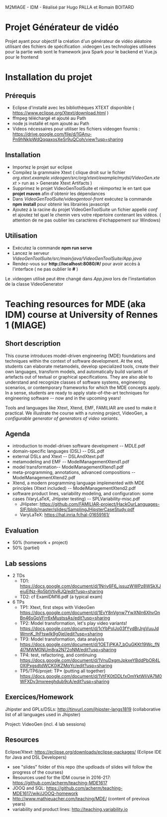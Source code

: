M2MIAGE - IDM - Réalisé par Hugo PALLA et Romain BOITARD

# Projet Générateur de vidéo
Projet ayant pour objectif la création d'un générateur de vidéo aléatoire utilisant des fichiers de spécification .videogen
Les technologies utilisées pour la partie web sont le framework java Spark pour le backend et Vue.js pour le frontend

# Installation du projet

## Prérequis 

* Eclipse d'installé avec les bibliothèques XTEXT disponible ( https://www.eclipse.org/Xtext/download.html )
* ffmpeg téléchargé et ajouté au Path
* node js installé et npm ajouté au Path
* Videos nécessaires pour utiliser les fichiers videogen fournis : https://drive.google.com/file/d/1GAnu-Pn9hNklpWdQqqaxosXeSr9uQCoh/view?usp=sharing

## Installation

* Importez le projet sur eclipse
* Compilez la grammaire Xtext ( clique droit sur le fichier *org.xtext.example.videogen/src/org/xtext/example/mydsl/VideoGen.xtext* > run as > Generate Xtext Artifacts )
* Supprimez le projet VideoGenToolSuite et réimportez le en tant que **projet maven** afin d'obtenir les dépendances
* Dans *VideoGenToolSuite/videogentool-front* exécutez la commande **npm install** pour obtenir les librairies javascript
* Ajoutez à la racine du projet VideoGenToolSuite un fichier appellé *conf* et ajoutez tel quel le chemin vers votre répertoire contenant les vidéos. ( attention de ne pas oublier les caractères d'échappement sur Windows)

## Utilisation

* Exécutez la commande **npm run serve**
* Lancez le serveur *VideoGenToolSuite/src/main/java/VideoGenToolSuite/App.java*
* Rendez-vous sur **http://localhost:8080/#/** pour avoir accès à l'interface ( ne pas oublier le **#** )

Le .videogen utilisé peut être changé dans *App.java* lors de l'instantiation de la classe VideoGenerator 

# Teaching resources for MDE (aka IDM) course at University of Rennes 1 (MIAGE)

## Short description

This course introduces model-driven engineering (MDE) foundations and techniques within the context of software development. 
At the end, students can elaborate metamodels, develop specialized tools, create their own languages, transform models, and automatically build variants of artefacts out of textual or graphical specifications. 
They are also able to understand and recognize classes of software systems, engineering scenarios, or contemporary frameworks for which the MDE concepts apply. 
In a sense, students are ready to apply state-of-the-art techniques for engineering software -- now and in the upcoming years!

Tools and languages like Xtext, Xtend, EMF, FAMILIAR are used to make it practical. 
We illustrate the course with a running project, VideoGen, a *configurable generator of generators of video variants*.  

## Agenda 

* introduction to model-driven software development -- MDLE.pdf 
* domain-specific languages (DSL) -- DSL.pdf
* external DSLs and Xtext -- DSLAndXtext.pdf
* metamodeling and EMF -- ModelManagementXtend1.pdf 
* model transformation-- ModelManagementXtend1.pdf 
* meta-programming, annotations, advanced compositions -- ModelManagementXtend2.pdf 
* Xtend, a modern programming language implemented with MDE principles (Xtext included) -- ModelManagementXtend2.pdf
* software product lines, variability modeling, and configuration: some cases (VaryLaTeX, JHipster testing) -- SPLVariability-misc.pdf
  * JHipster: https://github.com/FAMILIAR-project/HackOurLanguages-SIF/blob/master/slides/SamplingJHipsterCaseStudy.pdf 
  * VaryLaTeX: https://hal.inria.fr/hal-01659161/

## Evaluation 

* 50% (homework + project)
* 50% (partiel) 

## Lab sessions 

* 2 TDs 
   * TD1: https://docs.google.com/document/d/1Nriv6F6_jssuzWWPz8WSkXJeiuElNz-Rp5btVtjyRJQ/edit?usp=sharing
   * TD2: cf ExamIDM16.pdf (a typical exam)
* 6 TPs
  * TP1: Xtext, first steps with VideoGen https://docs.google.com/document/d/1EvY8nVgnw7YwXNln6XhvOnBn46sGpVFrr6xMustssAs/edit?usp=sharing
  * TP2: Model transformation, let's play video variants! https://docs.google.com/document/d/1cYbPolJo03fYydBrJrgVuuJdWmnK_IhFtswIk9g0jeI/edit?usp=sharing
  * TP3: Model transformation, data analysis https://docs.google.com/document/d/1OETjPKA7_bOuGKKt19Wc_fN4l7MWM0NUm8ra2N72oNM/edit?usp=sharing
  * TP4: test, refactoring, and continuing https://docs.google.com/document/d/1VnuDxgmJpkxeYBddPbOR4L0XIPxgsdtdWCK0jKZMqYc/edit?usp=sharing
  * TP5/TP6/projet: TP* (putting all together) https://docs.google.com/document/d/1VtFK0tDDLfxOmYktWliVA7M0WFXDv3mxreeghdub9cA/edit?usp=sharing


## Exercices/Homework 

Jhipster and GPLs/DSLs: http://tinyurl.com/jhipster-langs1819 (collaborative list of all languages used in Jhipster) 

Project: VideoGen (incl. 4 lab sessions)

## Resources 

Eclipse/Xtext: https://eclipse.org/downloads/eclipse-packages/ (Eclipse IDE for Java and DSL Developers)

* see "slides" folder of this repo (the updloads of slides will follow the progress of the courses)
* Resources used for the IDM course in 2016-217: https://github.com/acherm/teaching-MDE1617
* JOOQ and SQL: https://github.com/acherm/teaching-MDE1617/wiki/JOOQ-homework
* http://www.mathieuacher.com/teaching/MDE/ (content of previous years)
* variability and product lines: http://teaching.variability.io

